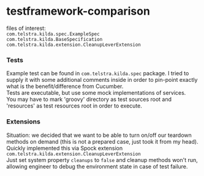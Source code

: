 # testframework-comparison
files of interest:  
`com.telstra.kilda.spec.ExampleSpec`  
`com.telstra.kilda.BaseSpecification`  
`com.telstra.kilda.extension.CleanupLeverExtension`

### Tests
Example test can be found in `com.telstra.kilda.spec` package. I tried to supply it with some
 additional comments inside in order to pin-point exactly what is the benefit/difference
 from Cucumber.  
 Tests are executable, but use some mock implementations of services.  
 You may have to mark 'groovy' directory as test sources root and 'resources' as test resources root
 in order to execute.
 
### Extensions
Situation: we decided that we want to be able to turn on/off our teardown methods on demand
(this is not a prepared case, just took it from my head). Quickly implemented
this via Spock extension `com.telstra.kilda.extension.CleanupLeverExtension`  
Just set system property `cleanups` to `false` and cleanup methods won't run, allowing engineer 
to debug the environment state in case of test failure.
